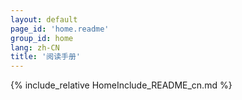 ```yaml
---
layout: default
page_id: 'home.readme'
group_id: home
lang: zh-CN
title: '阅读手册'
---
```

{% include_relative HomeInclude_README_cn.md %}